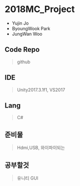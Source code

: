 # 2018MC_Project

* Yujin Jo
* ByoungWook Park
* JungWan Woo

## Code Repo
> github

## IDE
> Unity2017.3.1f1, VS2017

## Lang
> C#

## 준비물
> Hdmi,USB, 와이파이되는 

## 공부할것
> 유니티 GUI

